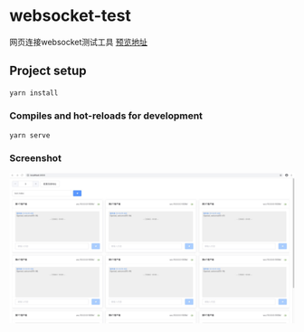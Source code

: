 # websocket-test

网页连接websocket测试工具 [预览地址](https://minms.github.io/websocket-test-tool/)

## Project setup
```
yarn install
```

### Compiles and hot-reloads for development
```
yarn serve
```

### Screenshot  
![screenshot](https://raw.githubusercontent.com/minms/websocket-test-tool/master/screenshot.jpg)

